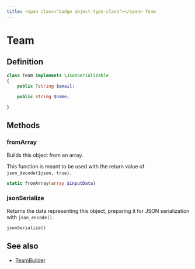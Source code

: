 ```yaml
---
title: <span class="badge object-type-class"></span> Team
---
```

# <span class="badge object-type-class"></span> Team

## Definition

```php
class Team implements \JsonSerializable
{
    public ?string $email;

    public string $name;

}
```
## Methods

### <span class="badge object-method"></span> fromArray

Builds this object from an array.

This function is meant to be used with the return value of `json_decode($json, true)`.

```php
static fromArray(array $inputData)
```

### <span class="badge object-method"></span> jsonSerialize

Returns the data representing this object, preparing it for JSON serialization with `json_encode()`.

```php
jsonSerialize()
```

## See also

 * <span class="badge builder"></span> [TeamBuilder](./builder-TeamBuilder.md)
